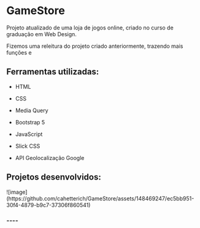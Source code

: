 # GameStore
Projeto atualizado de uma loja de jogos online, criado no curso de graduação em Web Design.

Fizemos uma releitura do projeto criado anteriormente, trazendo mais funções e 

## Ferramentas utilizadas:

* HTML

* CSS

* Media Query 

* Bootstrap 5

* JavaScript
  
* Slick CSS

* API Geolocalização Google

<h2> Projetos desenvolvidos: </h2>
![image](https://github.com/cahetterich/GameStore/assets/148469247/ec5bb951-30f4-4879-b9c7-37306f860541)

<h3> ----   </h3>
